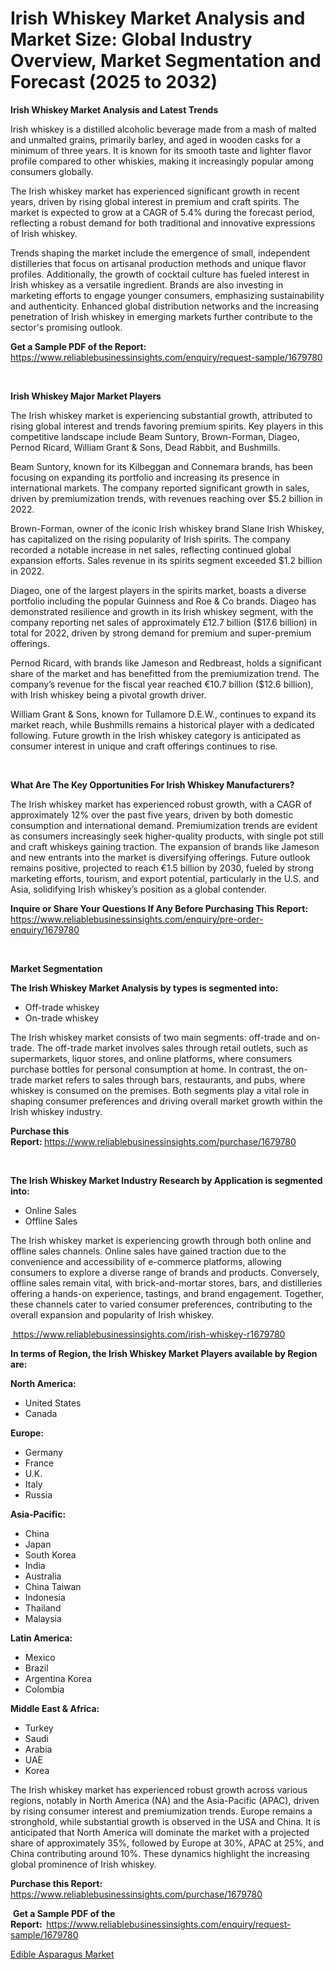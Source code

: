 <p><h1>Irish Whiskey Market Analysis and Market Size: Global Industry Overview, Market Segmentation and Forecast (2025 to 2032)</h1></p><p><strong>Irish Whiskey Market Analysis and Latest Trends</strong></p>
<p><p>Irish whiskey is a distilled alcoholic beverage made from a mash of malted and unmalted grains, primarily barley, and aged in wooden casks for a minimum of three years. It is known for its smooth taste and lighter flavor profile compared to other whiskies, making it increasingly popular among consumers globally. </p><p>The Irish whiskey market has experienced significant growth in recent years, driven by rising global interest in premium and craft spirits. The market is expected to grow at a CAGR of 5.4% during the forecast period, reflecting a robust demand for both traditional and innovative expressions of Irish whiskey. </p><p>Trends shaping the market include the emergence of small, independent distilleries that focus on artisanal production methods and unique flavor profiles. Additionally, the growth of cocktail culture has fueled interest in Irish whiskey as a versatile ingredient. Brands are also investing in marketing efforts to engage younger consumers, emphasizing sustainability and authenticity. Enhanced global distribution networks and the increasing penetration of Irish whiskey in emerging markets further contribute to the sector's promising outlook.</p></p>
<p><strong>Get a Sample PDF of the Report:&nbsp;</strong> <a href="https://www.reliablebusinessinsights.com/enquiry/request-sample/1679780?utm_campaign=2132&utm_medium=2&utm_source=Github&utm_content=ia&utm_term=14022025&utm_id=irish-whiskey">https://www.reliablebusinessinsights.com/enquiry/request-sample/1679780</a></p>
<p>&nbsp;</p>
<p><strong>Irish Whiskey Major Market Players</strong></p>
<p><p>The Irish whiskey market is experiencing substantial growth, attributed to rising global interest and trends favoring premium spirits. Key players in this competitive landscape include Beam Suntory, Brown-Forman, Diageo, Pernod Ricard, William Grant & Sons, Dead Rabbit, and Bushmills.</p><p>Beam Suntory, known for its Kilbeggan and Connemara brands, has been focusing on expanding its portfolio and increasing its presence in international markets. The company reported significant growth in sales, driven by premiumization trends, with revenues reaching over $5.2 billion in 2022.</p><p>Brown-Forman, owner of the iconic Irish whiskey brand Slane Irish Whiskey, has capitalized on the rising popularity of Irish spirits. The company recorded a notable increase in net sales, reflecting continued global expansion efforts. Sales revenue in its spirits segment exceeded $1.2 billion in 2022.</p><p>Diageo, one of the largest players in the spirits market, boasts a diverse portfolio including the popular Guinness and Roe & Co brands. Diageo has demonstrated resilience and growth in its Irish whiskey segment, with the company reporting net sales of approximately £12.7 billion ($17.6 billion) in total for 2022, driven by strong demand for premium and super-premium offerings.</p><p>Pernod Ricard, with brands like Jameson and Redbreast, holds a significant share of the market and has benefitted from the premiumization trend. The company’s revenue for the fiscal year reached €10.7 billion ($12.6 billion), with Irish whiskey being a pivotal growth driver.</p><p>William Grant & Sons, known for Tullamore D.E.W., continues to expand its market reach, while Bushmills remains a historical player with a dedicated following. Future growth in the Irish whiskey category is anticipated as consumer interest in unique and craft offerings continues to rise.</p></p>
<p>&nbsp;</p>
<p><strong>What Are The Key Opportunities For Irish Whiskey Manufacturers?</strong></p>
<p><p>The Irish whiskey market has experienced robust growth, with a CAGR of approximately 12% over the past five years, driven by both domestic consumption and international demand. Premiumization trends are evident as consumers increasingly seek higher-quality products, with single pot still and craft whiskeys gaining traction. The expansion of brands like Jameson and new entrants into the market is diversifying offerings. Future outlook remains positive, projected to reach €1.5 billion by 2030, fueled by strong marketing efforts, tourism, and export potential, particularly in the U.S. and Asia, solidifying Irish whiskey’s position as a global contender.</p></p>
<p><strong>Inquire or Share Your Questions If Any Before Purchasing This Report:</strong> <a href="https://www.reliablebusinessinsights.com/enquiry/pre-order-enquiry/1679780?utm_campaign=2132&utm_medium=2&utm_source=Github&utm_content=ia&utm_term=14022025&utm_id=irish-whiskey">https://www.reliablebusinessinsights.com/enquiry/pre-order-enquiry/1679780</a></p>
<p>&nbsp;</p>
<p><strong>Market Segmentation</strong></p>
<p><strong>The Irish Whiskey Market Analysis by types is segmented into:</strong></p>
<p><ul><li>Off-trade whiskey</li><li>On-trade whiskey</li></ul></p>
<p><p>The Irish whiskey market consists of two main segments: off-trade and on-trade. The off-trade market involves sales through retail outlets, such as supermarkets, liquor stores, and online platforms, where consumers purchase bottles for personal consumption at home. In contrast, the on-trade market refers to sales through bars, restaurants, and pubs, where whiskey is consumed on the premises. Both segments play a vital role in shaping consumer preferences and driving overall market growth within the Irish whiskey industry.</p></p>
<p><strong>Purchase this Report:&nbsp;</strong><a href="https://www.reliablebusinessinsights.com/purchase/1679780?utm_campaign=2132&utm_medium=2&utm_source=Github&utm_content=ia&utm_term=14022025&utm_id=irish-whiskey">https://www.reliablebusinessinsights.com/purchase/1679780</a></p>
<p>&nbsp;</p>
<p><strong>The Irish Whiskey Market Industry Research by Application is segmented into:</strong></p>
<p><ul><li>Online Sales</li><li>Offline Sales</li></ul></p>
<p><p>The Irish whiskey market is experiencing growth through both online and offline sales channels. Online sales have gained traction due to the convenience and accessibility of e-commerce platforms, allowing consumers to explore a diverse range of brands and products. Conversely, offline sales remain vital, with brick-and-mortar stores, bars, and distilleries offering a hands-on experience, tastings, and brand engagement. Together, these channels cater to varied consumer preferences, contributing to the overall expansion and popularity of Irish whiskey.</p></p>
<p><a href="https://www.reliablebusinessinsights.com/irish-whiskey-r1679780?utm_campaign=2132&utm_medium=2&utm_source=Github&utm_content=ia&utm_term=14022025&utm_id=irish-whiskey">&nbsp;https://www.reliablebusinessinsights.com/irish-whiskey-r1679780</a></p>
<p><strong>In terms of Region, the Irish Whiskey Market Players available by Region are:</strong></p>
<p>
    <p> <strong> North America: </strong>
        <ul>
            <li>United States</li>
            <li>Canada</li>
        </ul>
        </p> 
    <p> <strong> Europe: </strong>
        <ul>
            <li>Germany</li>
            <li>France</li>
            <li>U.K.</li>
            <li>Italy</li>
            <li>Russia</li>
        </ul>
        </p> 
    <p> <strong> Asia-Pacific: </strong>
        <ul>
            <li>China</li>
            <li>Japan</li>
            <li>South Korea</li>
            <li>India</li>
            <li>Australia</li>
            <li>China Taiwan</li>
            <li>Indonesia</li>
            <li>Thailand</li>
            <li>Malaysia</li>
        </ul>
        </p> 
    <p> <strong> Latin America: </strong>
        <ul>
            <li>Mexico</li>
            <li>Brazil</li>
            <li>Argentina Korea</li>
            <li>Colombia</li>
        </ul>
        </p> 
    <p> <strong> Middle East & Africa: </strong>
        <ul>
            <li>Turkey</li>
            <li>Saudi</li>
            <li>Arabia</li>
            <li>UAE</li>
            <li>Korea</li>
        </ul>
    </p>
    </p>
<p><p>The Irish whiskey market has experienced robust growth across various regions, notably in North America (NA) and the Asia-Pacific (APAC), driven by rising consumer interest and premiumization trends. Europe remains a stronghold, while substantial growth is observed in the USA and China. It is anticipated that North America will dominate the market with a projected share of approximately 35%, followed by Europe at 30%, APAC at 25%, and China contributing around 10%. These dynamics highlight the increasing global prominence of Irish whiskey.</p></p>
<p><strong>Purchase this Report: </strong><a href="https://www.reliablebusinessinsights.com/purchase/1679780?utm_campaign=2132&utm_medium=2&utm_source=Github&utm_content=ia&utm_term=14022025&utm_id=irish-whiskey">https://www.reliablebusinessinsights.com/purchase/1679780</a></p>
<p>&nbsp;<strong>Get a Sample PDF of the Report:&nbsp;&nbsp;</strong><a href="https://www.reliablebusinessinsights.com/enquiry/request-sample/1679780?utm_campaign=2132&utm_medium=2&utm_source=Github&utm_content=ia&utm_term=14022025&utm_id=irish-whiskey">https://www.reliablebusinessinsights.com/enquiry/request-sample/1679780</a></p>
<p><strong></strong></p>
<p><p><a href="https://github.com/shondapmbau/Market-Research-Report-List-1/blob/main/edible-asparagus-market.md?utm_campaign=2132&utm_medium=2&utm_source=Github&utm_content=ia&utm_term=14022025&utm_id=irish-whiskey">Edible Asparagus Market</a></p></p>